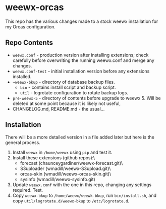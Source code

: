 # weewx-orcas
This repo has the various changes made to a stock weewx installation
for my Orcas configuration.

## Repo Contents
- `weewx.conf` - production version after installing extensions; check
  carefully before overwriting the running weewx.conf and merge
  any changes.
- `weewx.conf-test` - initial installation version before any extensions
  installed.
- `~weewx-bkup` - directory of database backup files.
  - `bin` - contains install script and backup script.
  - `util` - logrotate configuration to rotate backup logs.
- `pre-weewx-5` - directory of contents before upgrade to weewx 5. Will 
  be deleted at some point because it is likely not useful,
- CHANGELOG.md, README.md - the usual...

## Installation
There will be a more detailed version in a file
added later but here is the general process.

1. Install `weewx` in `/home/weewx` using `pip` and test it.
2. Install these extensions (github repos):\
   - forecast (chaunceygardiner/weewx-forecast.git)\
   - S3uploader (wmadill/weewx-S3upload.git)\
   -  orcas-skin (wmadill/weewx-orcas-skin.git)\
   - sysinfo (wmadill/weewx-sysinfo.git)
3. Update `weewx.conf` with the one in this repo, changing any settings
   required. Test.
4. Copy `weewx-bkup` to `/home/weewx/weewk-bkup`, run `bin/install.sh`, and
   copy `util/logrotate.d/weewx-bkup` to `/etc/logrotate.d`.
